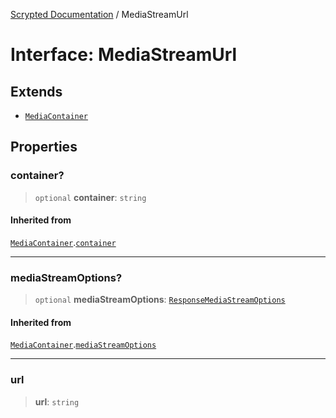 [Scrypted Documentation](../globals.md) / MediaStreamUrl

# Interface: MediaStreamUrl

## Extends

- [`MediaContainer`](MediaContainer.md)

## Properties

### container?

> `optional` **container**: `string`

#### Inherited from

[`MediaContainer`](MediaContainer.md).[`container`](MediaContainer.md#container)

***

### mediaStreamOptions?

> `optional` **mediaStreamOptions**: [`ResponseMediaStreamOptions`](ResponseMediaStreamOptions.md)

#### Inherited from

[`MediaContainer`](MediaContainer.md).[`mediaStreamOptions`](MediaContainer.md#mediastreamoptions)

***

### url

> **url**: `string`
